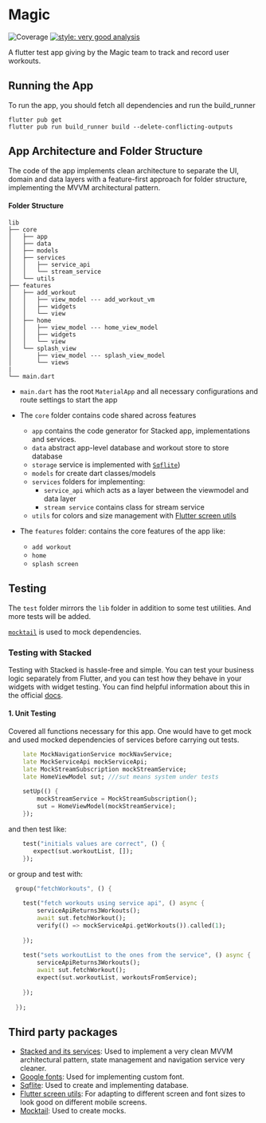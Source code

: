 # Magic 
![Coverage](coverage_badge.svg)
[![style: very good analysis](https://img.shields.io/badge/style-very_good_analysis-B22C89.svg)](https://pub.dev/packages/very_good_analysis)


A flutter test app giving by the Magic team to track and record user workouts.

## Running the App
To run the app, you should fetch all dependencies and run the build_runner   
```
flutter pub get
flutter pub run build_runner build --delete-conflicting-outputs
```

## App Architecture and Folder Structure

The code of the app implements clean architecture to separate the UI, domain and data layers with a feature-first approach for folder structure, implementing the MVVM architectural pattern.

#### Folder Structure

```
lib
├── core
│   ├── app
│   ├── data
│   ├── models
│   ├── services
│   │   ├── service_api
│   │   └── stream_service
│   └── utils
├── features
│   ├── add_workout
│   │   ├── view_model --- add_workout_vm
│   │   ├── widgets   
│   │   └── view
│   ├── home
│   │   ├── view_model --- home_view_model
│   │   ├── widgets
│   │   └── view
│   └── splash_view
│       ├── view_model --- splash_view_model
│       └── views
|
└── main.dart
```

* `main.dart` has the root `MaterialApp` and all necessary configurations and route settings to start the app
* The `core` folder contains code shared across features
  * `app` contains the code generator for Stacked app, implementations and services.
  * `data` abstract app-level database and workout store to store database
  * `storage` service is implemented with [`Sqflite`](https://pub.dev/packages/sqflite))
  * `models` for create dart classes/models
  * `services` folders for implementing:
      * `service_api` which acts as a layer between the viewmodel and data layer
      * `stream service` contains class for stream service
  * `utils` for colors and size management with [Flutter screen utils](https://pub.dev/packages/flutter_screenutil)


* The `features` folder: contains the core features of the app like:
  * `add workout`
  * `home`
  * `splash screen`


## Testing

The `test` folder mirrors the `lib` folder in addition to some test utilities. And more tests will be added.

[`mocktail`](https://pub.dev/packages/mocktail) is used to mock dependencies. 


### Testing with Stacked

Testing with Stacked is hassle-free and simple. You can test your business logic separately from Flutter, and you can test how they behave in your widgets with widget testing. You can find helpful information about this in the official [docs](https://www.filledstacks.com/post/how-to-unit-test-in-flutter/).

#### 1. Unit Testing

Covered all functions necessary for this app. One would have to get mock and used mocked dependencies of services before carrying out tests.

```dart
    late MockNavigationService mockNavService;
    late MockServiceApi mockServiceApi;
    late MockStreamSubscription mockStreamService;
    late HomeViewModel sut; ///sut means system under tests
    
    setUp(() {
        mockStreamService = MockStreamSubscription();
        sut = HomeViewModel(mockStreamService);
    });

```

and then test like: 

```dart
    test("initials values are correct", () {
       expect(sut.workoutList, []);
    });

```

or group and test with:

```dart
  group("fetchWorkouts", () {
  
    test("fetch workouts using service api", () async {
        serviceApiReturns3Workouts();
        await sut.fetchWorkout();
        verify(() => mockServiceApi.getWorkouts()).called(1);
    
    });
    
    test("sets workoutList to the ones from the service", () async {
        serviceApiReturns3Workouts();
        await sut.fetchWorkout();
        expect(sut.workoutList, workoutsFromService);
    
    });
  
  });

```
## Third party packages

- [Stacked and its services](https://pub.dev/packages/stacked): Used to implement a very clean MVVM architectural pattern,
  state management and navigation service very cleaner.
- [Google fonts](https://pub.dev/packages/google_fonts): Used for implementing custom font.
- [Sqflite](https://pub.dev/packages/sqflite): Used to create and implementing database.
- [Flutter screen utils](https://pub.dev/packages/flutter_screenutil): For adapting to different screen and font sizes to look good on different mobile screens.
- [Mocktail](https://pub.dev/packages/mocktail): Used to create mocks.
